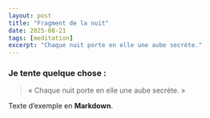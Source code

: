 ```yaml
---
layout: post
title: "Fragment de la nuit"
date: 2025-08-21
tags: [meditation]
excerpt: "Chaque nuit porte en elle une aube secrète."
---
```


### Je tente quelque chose :
> « Chaque nuit porte en elle une aube secrète. »

Texte d’exemple en **Markdown**.
